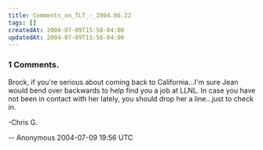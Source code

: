 ```yaml
---
title: Comments_on_TLT_-_2004.06.22
tags: []
createdAt: 2004-07-09T15:56-04:00
updatedAt: 2004-07-09T15:56-04:00
---
```


### 1 Comments.
Brock, if you're serious about coming back to California...I'm sure Jean would bend over backwards to help find you a job at LLNL.  In case you have not been in contact with her lately, you should drop her a line...just to check in.

-Chris G.

-- Anonymous 2004-07-09 19:56 UTC



